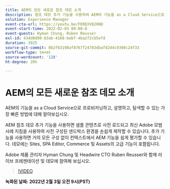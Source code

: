 ```yaml
---
title: AEM의 모든 새로운 참조 데모 소개
description: 참조 데모 추가 기능을 사용하여 AEM의 기능을 as a Cloud Service으로 프로비저닝하고, 설명하고, 탐색할 수 있는 가장 빠른 방법에 대해 알아봅니다.
solution: Experience Manager
event-cta-url: https://youtu.be/FEREXV826NQ
event-start-time: 2022-02-03 09:00-8
event-guests: Hyman Chung, Ruben Reusser
exl-id: 434d0d98-83ab-4168-bebf-4ba2f2cb5efd
duration: 3925
source-git-commit: 0b2f63198af8767f24783dbafd244c9398c24f33
workflow-type: tm+mt
source-wordcount: '128'
ht-degree: 20%

---
```


# AEM의 모든 새로운 참조 데모 소개

AEM의 기능을 as a Cloud Service으로 프로비저닝하고, 설명하고, 탐색할 수 있는 가장 빠른 방법에 대해 알아보십시오.

AEM 참조 데모 추가 기능을 사용하면 샘플 콘텐츠로 사전 로드되고 최신 Adobe 모범 사례 지침을 사용하여 사전 구성된 샌드박스 환경을 손쉽게 제작할 수 있습니다. 추가 기능을 사용하면 거의 모든 구성 없이 컨텍스트에서 AEM 기능을 쉽게 평가할 수 있습니다. 데모에는 Sites, SPA Editor, Commerce 및 Assets의 고급 기능이 포함됩니다.

Adobe 제품 관리자 Hyman Chung 및 Headwire CTO Ruben Reusser와 함께 라이브 프레젠테이션 및 데모에 참여해 보십시오.

>[!VIDEO](https://video.tv.adobe.com/v/340236/?quality=12&learn=on)

**녹화된 날짜: 2022년 2월 3일 오전 9시(PST)**


